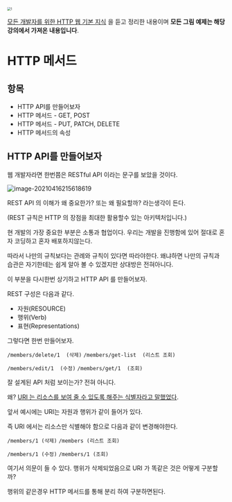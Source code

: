 <img src="https://tva1.sinaimg.cn/large/008eGmZEgy1gpiejhlmqoj30lc0dwmzx.jpg" alt="1" style="zoom: 50%;" />

[모든 개발자를 위한 HTTP 웹 기본 지식](https://www.inflearn.com/course/http-웹-네트워크/dashboard) 을 듣고 정리한 내용이며 **모든 그림 예제는 해당 강의에서 가져온 내용입니다**.



# HTTP 메서드

## 항목

- HTTP API를 만들어보자
- HTTP 메서드 - GET, POST
- HTTP 메서드 - PUT, PATCH, DELETE
- HTTP 메서드의 속성



## HTTP API를 만들어보자



웹 개발자라면 한번쯤은 RESTful  API 이라는 문구를 보았을 것이다.

![image-20210416215618619](https://tva1.sinaimg.cn/large/008eGmZEgy1gplvr41udqj30cq049jrm.jpg) 

REST API 의 이해가 왜 중요한가? 또는 왜 필요할까? 라는생각이 든다.

(REST 규칙은 HTTP 의 장점을 최대한 활용할수 있는 아키텍처입니다.)

현 개발의 가장 중요한 부분은 소통과 협업이다. 우리는 개발을 진행함에 있어 절대로 혼자 코딩하고 혼자 배포하지않는다.

따라서 나만의 규칙보다는 관례와 규칙이 있다면 따라야한다. 왜냐하면 나만의 규칙과 습관은 자기한테는 쉽게 알아 볼 수 있겠지만 상대방은 전혀아니다.

이 부분을 다시한번 상기하고 HTTP API 를 만들어보자.



REST 구성은 다음과 같다.

- 자원(RESOURCE)
- 행위(Verb) 
- 표현(Representations) 

그렇다면 한번 만들어보자.

`/members/delete/1  (삭제)` `/members/get-list  (리스트 조회)`

 `/members/edit/1  (수정)` `/members/get/1  (조회)`

잘 설계된 API 처럼 보이는가? 전혀 아니다.

왜? [URI 는 리소스를 보여 줄 수 있도록 해주는 식별자라고 말했었다](https://k3068.tistory.com/83).

앞서 예시에는 URI는 자원과 행위가 같이 들어가 있다.



즉 URI 에서는 리소스만 식별해야 함으로 다음과 같이 변경해야한다.

`/members/1 (삭제)` `/members (리스트 조회)` 

`/members/1 (수정)` `/members/1 (조회)`

여기서 의문이 들 수 있다.  행위가 삭제되었음으로 URI 가 똑같은 것은 어떻게 구분할까? 

행위의 같은경우 HTTP 메서드를 통해 분리 하여 구분하면된다.





